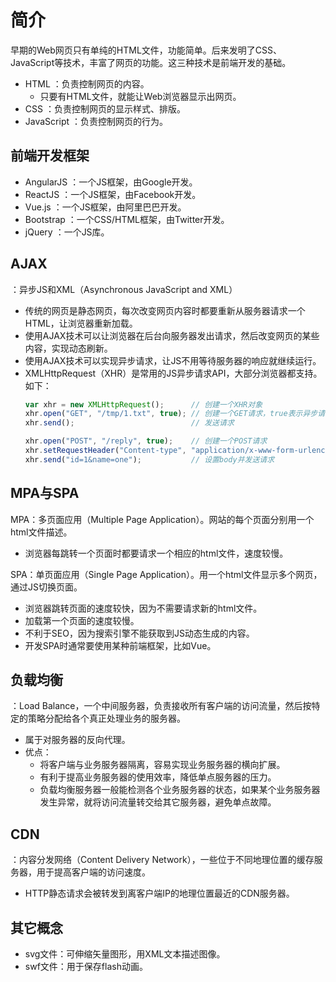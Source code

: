 # 简介

早期的Web网页只有单纯的HTML文件，功能简单。后来发明了CSS、JavaScript等技术，丰富了网页的功能。这三种技术是前端开发的基础。
- HTML ：负责控制网页的内容。
  - 只要有HTML文件，就能让Web浏览器显示出网页。
- CSS ：负责控制网页的显示样式、排版。
- JavaScript ：负责控制网页的行为。

## 前端开发框架

- AngularJS ：一个JS框架，由Google开发。
- ReactJS ：一个JS框架，由Facebook开发。
- Vue.js ：一个JS框架，由阿里巴巴开发。
- Bootstrap ：一个CSS/HTML框架，由Twitter开发。
- jQuery ：一个JS库。

## AJAX

：异步JS和XML（Asynchronous JavaScript and XML）
- 传统的网页是静态网页，每次改变网页内容时都要重新从服务器请求一个HTML，让浏览器重新加载。
- 使用AJAX技术可以让浏览器在后台向服务器发出请求，然后改变网页的某些内容，实现动态刷新。
- 使用AJAX技术可以实现异步请求，让JS不用等待服务器的响应就继续运行。
- XMLHttpRequest（XHR）是常用的JS异步请求API，大部分浏览器都支持。如下：
    ```js
    var xhr = new XMLHttpRequest();      // 创建一个XHR对象
    xhr.open("GET", "/tmp/1.txt", true); // 创建一个GET请求，true表示异步请求
    xhr.send();                          // 发送请求

    xhr.open("POST", "/reply", true);    // 创建一个POST请求
    xhr.setRequestHeader("Content-type", "application/x-www-form-urlencoded");  // 设置一个header
    xhr.send("id=1&name=one");           // 设置body并发送请求
    ```

## MPA与SPA

MPA：多页面应用（Multiple Page Application）。网站的每个页面分别用一个html文件描述。
- 浏览器每跳转一个页面时都要请求一个相应的html文件，速度较慢。

SPA：单页面应用（Single Page Application）。用一个html文件显示多个网页，通过JS切换页面。
- 浏览器跳转页面的速度较快，因为不需要请求新的html文件。
- 加载第一个页面的速度较慢。
- 不利于SEO，因为搜索引擎不能获取到JS动态生成的内容。
- 开发SPA时通常要使用某种前端框架，比如Vue。

## 负载均衡

：Load Balance，一个中间服务器，负责接收所有客户端的访问流量，然后按特定的策略分配给各个真正处理业务的服务器。
- 属于对服务器的反向代理。
- 优点：
  - 将客户端与业务服务器隔离，容易实现业务服务器的横向扩展。
  - 有利于提高业务服务器的使用效率，降低单点服务器的压力。
  - 负载均衡服务器一般能检测各个业务服务器的状态，如果某个业务服务器发生异常，就将访问流量转交给其它服务器，避免单点故障。

## CDN

：内容分发网络（Content Delivery Network），一些位于不同地理位置的缓存服务器，用于提高客户端的访问速度。
- HTTP静态请求会被转发到离客户端IP的地理位置最近的CDN服务器。

## 其它概念

- svg文件：可伸缩矢量图形，用XML文本描述图像。
- swf文件：用于保存flash动画。
